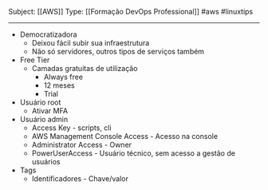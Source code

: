 Subject: [[AWS]] 
Type: [[Formação DevOps Professional]]  #aws  #linuxtips 

---
- Democratizadora
	- Deixou fácil subir sua infraestrutura
	- Não só servidores, outros tipos de serviços também
- Free Tier
	- Camadas gratuitas de utilização
		- Always free
		- 12 meses
		- Trial
- Usuário root
	- Ativar MFA
- Usuário admin
	- Access Key - scripts, cli
	- AWS Management Console Access - Acesso na console
	- Administrator Access - Owner
	- PowerUserAccess - Usuário técnico, sem acesso a gestão de usuários
- Tags
	- Identificadores - Chave/valor